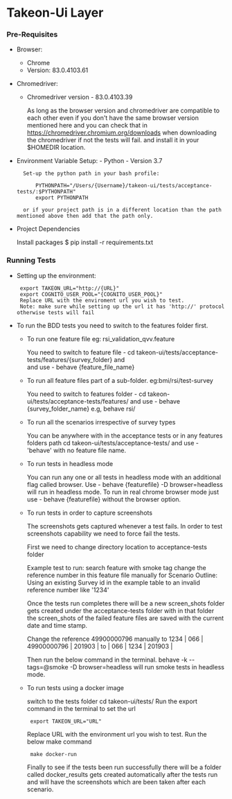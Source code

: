 # Takeon-Ui Layer
### Pre-Requisites
 - Browser: 
    - Chrome
    - Version: 83.0.4103.61  
   
 - Chromedriver:
    - Chromedriver version - 83.0.4103.39
   
      As long as the browser version and chromedriver are compatible to each other even if you don't have the same browser version mentioned here and you can check that in 
      https://chromedriver.chromium.org/downloads when downloading the chromedriver if not the tests will fail.
      and install it in your $HOMEDIR location.
      
 - Environment Variable Setup:
       - Python
       - Version 3.7
       
         Set-up the python path in your bash profile:

             PYTHONPATH="/Users/{Username}/takeon-ui/tests/acceptance-tests/:$PYTHONPATH"
             export PYTHONPATH
          
         or if your project path is in a different location than the path mentioned above then add that the path only.
         
-  Project Dependencies

    Install packages $ pip install -r requirements.txt
    

    
### Running Tests

-  Setting up the environment:

        export TAKEON_URL="http://{URL}"
        export COGNITO_USER_POOL="{COGNITO_USER_POOL}"
        Replace URL with the enviroment url you wish to test.
        Note: make sure while setting up the url it has 'http://' protocol otherwise tests will fail
     
       
-  To run the BDD tests you need to switch to the features folder first.
        
   - To run one feature file eg: rsi_validation_qvv.feature

                         
        You need to switch to feature file -
        cd takeon-ui/tests/acceptance-tests/features/{survey_folder} and  
        and use - behave {feature_file_name}
          
                
   - To run all feature files part of a sub-folder. eg:bmi/rsi/test-survey
      
      
        You need to switch to features folder -
        cd takeon-ui/tests/acceptance-tests/features/
        and use - behave {survey_folder_name} e.g, behave rsi/
         
   - To run all the scenarios irrespective of survey types 
        
        
        You can be anywhere with in the acceptance tests or in any features folders path
        cd takeon-ui/tests/acceptance-tests/
        and use - 'behave' with no feature file name.
   
   - To run tests in headless mode
        
        
        You can run any one or all tests in headless mode with an additional flag called browser.
        Use - behave {featurefile} -D browser=headless will run in headless mode.
        To run in real chrome browser mode just use - behave {featurefile} without the browser option.
        
    
   - To run tests in order to capture screenshots     
      
      The screenshots gets captured whenever a test fails. In order to test screenshots capability we need to force fail the tests.
     
      First we need to change directory location to acceptance-tests folder 
      
      Example test to run: search feature with smoke tag 
      change the reference number in this feature file manually for Scenario Outline: Using an existing Survey id 
      in the example table to an invalid reference number like '1234'
         
      Once the tests run completes there will be a new screen_shots folder gets created under the acceptance-tests folder with in that folder 
      the screen_shots of the failed feature files are saved with the current date and time stamp.      
           
      
      Change the reference 49900000796 manually to 1234 
      | 066 | 49900000796 | 201903 | to 
      | 066 | 1234        | 201903 |
      
      Then run the below command in the terminal.
      behave -k --tags=@smoke -D browser=headless will run smoke tests in headless mode.
       
   
      
   - To run tests using a docker image
      
      switch to the tests folder cd takeon-ui/tests/ 
      Run the export command in the terminal to set the url
                    
          export TAKEON_URL="URL"
          
      Replace URL with the environment url you wish to test.
      Run the below make command 
          
          make docker-run  
          
      Finally to see if the tests been run successfully there will be a folder called docker_results gets created automatically after the tests run 
      and will have the screenshots which are been taken after each scenario. 
         
